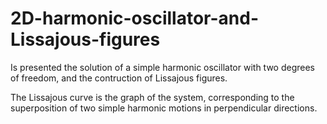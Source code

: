 # 2D-harmonic-oscillator-and-Lissajous-figures
Is presented the solution of a simple harmonic oscillator with two degrees of freedom, and the contruction of Lissajous figures.

The Lissajous curve is the graph of the system, corresponding to the superposition of two simple harmonic motions in perpendicular directions.
